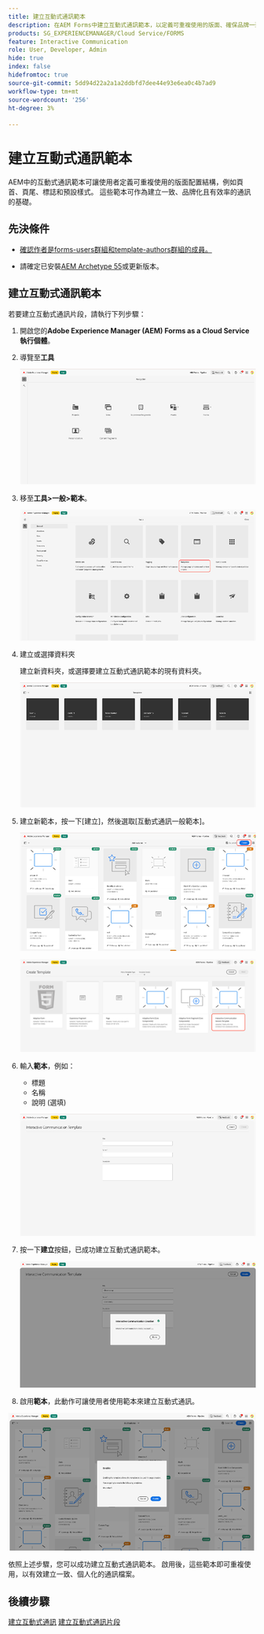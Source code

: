 ```yaml
---
title: 建立互動式通訊範本
description: 在AEM Forms中建立互動式通訊範本，以定義可重複使用的版面、確保品牌一致性，並簡化個人化、資料導向式通訊的建立。
products: SG_EXPERIENCEMANAGER/Cloud Service/FORMS
feature: Interactive Communication
role: User, Developer, Admin
hide: true
index: false
hidefromtoc: true
source-git-commit: 5dd94d22a2a1a2ddbfd7dee44e93e6ea0c4b7ad9
workflow-type: tm+mt
source-wordcount: '256'
ht-degree: 3%

---
```



# 建立互動式通訊範本

AEM中的互動式通訊範本可讓使用者定義可重複使用的版面配置結構，例如頁首、頁尾、標誌和預設樣式。 這些範本可作為建立一致、品牌化且有效率的通訊的基礎。

## 先決條件

* [確認作者是forms-users群組和template-authors群組的成員。](/help/forms/setup-forms-cloud-service.md#configure-users)

* 請確定已安裝[AEM Archetype 55](https://github.com/adobe/aem-project-archetype)或更新版本。

## 建立互動式通訊範本

若要建立互動式通訊片段，請執行下列步驟：

1. 開啟您的&#x200B;**Adobe Experience Manager (AEM) Forms as a Cloud Service執行個體**。

1. 導覽至&#x200B;**工具**

   ![尋找IC檔案](/help/forms/interactive-communication/assets/aem.png)

1. 移至&#x200B;**工具>一般>範本**。

   ![尋找IC檔案](/help/forms/interactive-communication/assets/template.png)

1. 建立或選擇資料夾

   建立新資料夾，或選擇要建立互動式通訊範本的現有資料夾。

   ![尋找IC檔案](/help/forms/interactive-communication/assets/choosefolder.png)

1. 建立新範本，按一下[建立]，然後選取[互動式通訊一般範本]。**&#x200B;**

   ![尋找IC檔案](/help/forms/interactive-communication/assets/create1.png)

   ![尋找IC檔案](/help/forms/interactive-communication/assets/choose.png)

1. 輸入&#x200B;**範本**，例如：

   * 標題
   * 名稱
   * 說明 (選填)

   ![尋找IC檔案](/help/forms/interactive-communication/assets/create2.png)

1. 按一下&#x200B;**建立**&#x200B;按鈕，已成功建立互動式通訊範本。

   ![尋找IC檔案](/help/forms/interactive-communication/assets/enabled.png)

1. 啟用&#x200B;**範本**，此動作可讓使用者使用範本來建立互動式通訊。

![尋找IC檔案](/help/forms/interactive-communication/assets/enable.png)

依照上述步驟，您可以成功建立互動式通訊範本。 啟用後，這些範本即可重複使用，以有效建立一致、個人化的通訊檔案。

## 後續步驟

[建立互動式通訊](/help/forms/interactive-communication/create-interactive-communication.md)
[建立互動式通訊片段](/help/forms/interactive-communication/create-interactive-communication-fragment.md)
